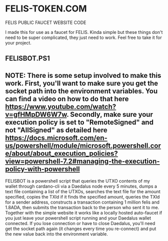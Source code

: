 # FELIS-TOKEN.COM
FELIS PUBLIC FAUCET WEBSITE CODE

I made this for use as a faucet for FELIS. Kinda simple but these things don't need to be super complicated, they just need to work. Feel free to take it for your project.  



FELISBOT.PS1
--------------
NOTE: There is some setup involved to make this work. First, you'll want to make sure you get the socket path into the environment variables.  You can find a video on how to do that here https://www.youtube.com/watch?v=gfHMpDW6W7w.  Secondly, make sure your execution policy is set to "RemoteSigned" and not "AllSigned" as detailed here https://docs.microsoft.com/en-us/powershell/module/microsoft.powershell.core/about/about_execution_policies?view=powershell-7.2#managing-the-execution-policy-with-powershell
--------------
FELISBOT is a powershell script that queries the UTXO contents of my wallet through cardano-cli via a Daedalus node every 5 minutes, dumps a text file containing a list of the UTXOs, searches the text file for the amount specified, copies the TXId if it finds the specified amount, queries the TXId for a sender address, constructs a transaction containing 1 million felis and 1.8ADA, then submits the transaction back to the person who sent it to me. Together with the simple website it works like a locally hosted auto-faucet if you just leave your powershell script running and your Daedalus wallet connected.  If you lose connection or have to close Daedalus, you'll need get the socket path again (it changes every time you re-connect) and put the new value back into the environment variable.  

